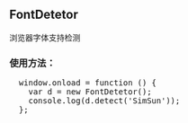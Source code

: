 <h2>FontDetetor</h2>
<p>浏览器字体支持检测</p>
<h3>使用方法：</h3>
<pre>
  window.onload = function () {
  	var d = new FontDetetor();
  	console.log(d.detect('SimSun'));
  };
</pre>

